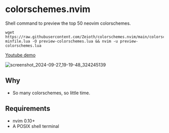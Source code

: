 # colorschemes.nvim
Shell command to preview the top 50 neovim colorschemes.

```
wget https://raw.githubusercontent.com/Zeioth/colorschemes.nvim/main/colorschemes-minfile.lua -O preview-colorschemes.lua && nvim -u preview-colorschemes.lua
```
[Youtube demo](https://www.youtube.com/watch?v=9iTfufJ67-o)

![screenshot_2024-09-27_19-19-48_324245139](https://github.com/user-attachments/assets/5f20a92d-eba6-491b-af76-7e1255f3b88a)

## Why
* So many colorschemes, so little time.

## Requirements
* nvim 0.10+
* A POSIX shell terminal
